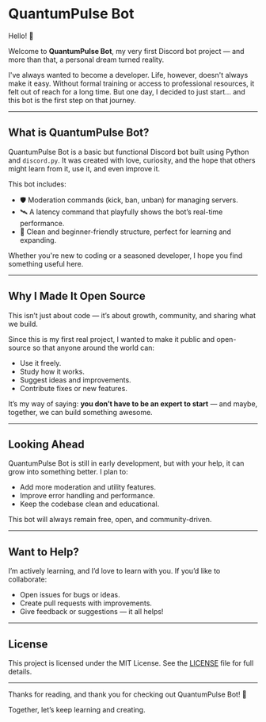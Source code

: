 # QuantumPulse Bot

Hello! 👋

Welcome to **QuantumPulse Bot**, my very first Discord bot project — and more than that, a personal dream turned reality.

I've always wanted to become a developer. Life, however, doesn't always make it easy. Without formal training or access to professional resources, it felt out of reach for a long time. But one day, I decided to just start... and this bot is the first step on that journey.

---

## What is QuantumPulse Bot?

QuantumPulse Bot is a basic but functional Discord bot built using Python and `discord.py`. It was created with love, curiosity, and the hope that others might learn from it, use it, and even improve it.

This bot includes:

- 🛡️ Moderation commands (kick, ban, unban) for managing servers.
- 🛰️ A latency command that playfully shows the bot’s real-time performance.
- 🔧 Clean and beginner-friendly structure, perfect for learning and expanding.

Whether you're new to coding or a seasoned developer, I hope you find something useful here.

---

## Why I Made It Open Source

This isn’t just about code — it’s about growth, community, and sharing what we build.

Since this is my first real project, I wanted to make it public and open-source so that anyone around the world can:

- Use it freely.
- Study how it works.
- Suggest ideas and improvements.
- Contribute fixes or new features.

It’s my way of saying: **you don’t have to be an expert to start** — and maybe, together, we can build something awesome.

---

## Looking Ahead

QuantumPulse Bot is still in early development, but with your help, it can grow into something better. I plan to:

- Add more moderation and utility features.
- Improve error handling and performance.
- Keep the codebase clean and educational.

This bot will always remain free, open, and community-driven.

---

## Want to Help?

I’m actively learning, and I’d love to learn with you. If you’d like to collaborate:

- Open issues for bugs or ideas.
- Create pull requests with improvements.
- Give feedback or suggestions — it all helps!

---

## License

This project is licensed under the MIT License. See the [LICENSE](LICENSE) file for full details.

---

Thanks for reading, and thank you for checking out QuantumPulse Bot! 💙

Together, let’s keep learning and creating.
